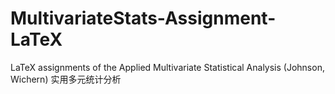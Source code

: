 # MultivariateStats-Assignment-LaTeX
LaTeX assignments of the Applied Multivariate Statistical Analysis (Johnson, Wichern) 实用多元统计分析
